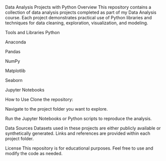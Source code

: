 Data Analysis Projects with Python
Overview
This repository contains a collection of data analysis projects completed as part of my Data Analysis course. Each project demonstrates practical use of Python libraries and techniques for data cleaning, exploration, visualization, and modeling.

Tools and Libraries
Python

Anaconda

Pandas

NumPy

Matplotlib

Seaborn

Jupyter Notebooks

How to Use
Clone the repository:

Navigate to the project folder you want to explore.

Run the Jupyter Notebooks or Python scripts to reproduce the analysis.

Data Sources
Datasets used in these projects are either publicly available or synthetically generated. Links and references are provided within each project folder.

License
This repository is for educational purposes. Feel free to use and modify the code as needed.
